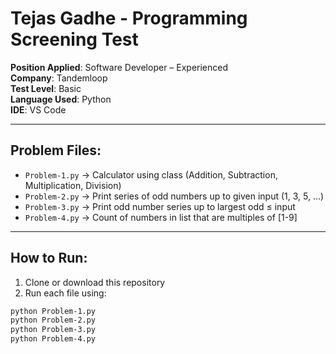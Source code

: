 # Tejas Gadhe - Programming Screening Test

**Position Applied**: Software Developer – Experienced  
**Company**: Tandemloop  
**Test Level**: Basic  
**Language Used**: Python  
**IDE**: VS Code

---

## Problem Files:

- `Problem-1.py` → Calculator using class (Addition, Subtraction, Multiplication, Division)
- `Problem-2.py` → Print series of odd numbers up to given input (1, 3, 5, ...)
- `Problem-3.py` → Print odd number series up to largest odd ≤ input
- `Problem-4.py` → Count of numbers in list that are multiples of [1-9]

---

## How to Run:

1. Clone or download this repository
2. Run each file using:

```bash
python Problem-1.py
python Problem-2.py
python Problem-3.py
python Problem-4.py
